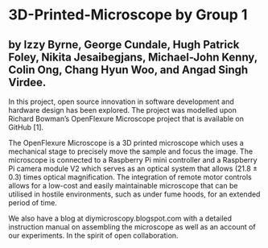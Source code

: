 # 3D-Printed-Microscope by Group 1
## by Izzy Byrne, George Cundale, Hugh Patrick Foley, Nikita Jesaibegjans, Michael-John Kenny, Colin Ong, Chang Hyun Woo, and Angad Singh Virdee.

In this project, open source innovation in software development and hardware design has been explored. The project was modelled upon Richard Bowman’s OpenFlexure Microscope project that is available on GitHub [1]. 
 
The OpenFlexure Microscope is a 3D printed microscope which uses a mechanical stage to precisely move the sample and focus the image. The microscope is connected to a Raspberry Pi mini controller and a Raspberry Pi camera module V2 which serves as an optical system that allows (21.8 ± 0.3) times optical magnification. The integration of remote motor controls allows for a low-cost and easily maintainable microscope that can be utilised in hostile environments, such as under fume hoods, for an extended period of time. 
 
We also have a blog at diymicroscopy.blogspot.com with a detailed instruction manual on assembling the microscope as well as an account of our experiments. In the spirit of open collaboration.

